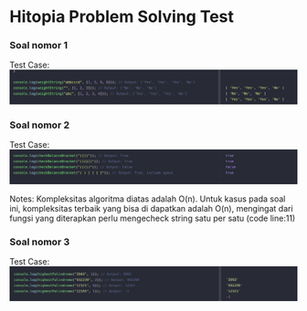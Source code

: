 # Hitopia Problem Solving Test

### Soal nomor 1

Test Case:
![image info](./screenshot/weight-string.png)

### Soal nomor 2

Test Case:
![image info](./screenshot/balance-bracket.png)

Notes:
Kompleksitas algoritma diatas adalah O(n). Untuk kasus pada soal ini, kompleksitas terbaik yang bisa di dapatkan adalah O(n), mengingat dari fungsi yang diterapkan perlu mengecheck string satu per satu (code line:11)

### Soal nomor 3

Test Case:
![image info](./screenshot/highest-palindrome-1.png)